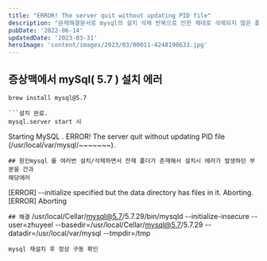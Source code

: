 ```yaml
---
title: "ERROR! The server quit without updating PID file"
description: "문제해결문서로 mysql의 설치 삭제 반복으로 인한 제대로 삭제되지 않은 폴더로 인해 발생하는 오류를 해결한다."
pubDate: '2022-06-14'
updatedDate: '2023-03-31'
heroImage: 'content/images/2023/03/00011-4248190633.jpg'
---
```


## 증상맥에서 mySql( 5.7 ) 설치 에러
```
brew install mysql@5.7

```설치 완료.
mysql.server start 시
```
Starting MySQL
. ERROR! The server quit without updating PID file (/usr/local/var/mysql/~~~~~~~).

```위처럼 오류 발생함.
## 원인mysql 를 여러번 설치/삭제하면서 잔재 폴더가 존재해서 설치시 에러가 발생하던 부분을 간과
해당에러
```
[ERROR] --initialize specified but the data directory has files in it. Aborting.
[ERROR] Aborting

```## 해결```
/usr/local/Cellar/mysql@5.7/5.7.29/bin/mysqld
--initialize-insecure
--user=zhuyeel
--basedir=/usr/local/Cellar/mysql@5.7/5.7.29
--datadir=/usr/local/var/mysql
--tmpdir=/tmp

```에러 내용 중 --datadir=/usr/local/var/mysql 부분에 해당하는 폴더 삭제 ( rm -rf )
mysql 재설치 후 정상 구동 확인